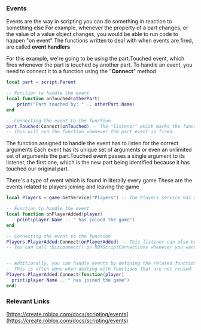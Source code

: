 
### Events
Events are the way in scripting you can do something in reaction to something else
For example, whenever the property of a part changes, or the value of a value object changes, you
would be able to run code to happen "on event"
The functions written to deal with when events are fired, are called **event handlers**

For this example, we're going to be using the part.Touched event, which fires whenever the part is touched by another part.
To handle an event, you need to connect it to a function using the "**Connect**" method

```lua
local part = script.Parent

-- Function to handle the event
local function onTouched(otherPart)
    print("Part touched by: " .. otherPart.Name)
end

-- Connecting the event to the function
part.Touched:Connect(onTouched) -- The "listener" which marks the function actually beginning to take arguments from the event
-- This will run the function whenever the part event is fired.
```
The function assigned to handle the event has to listen for the correct arguments
Each event has its unique set of arguments or even an unlimited set of arguments
the part.Touched event passes a single argument to its listener, the first one, which is the new part being identified because it has touched our original part.

There's a type of event which is found in literally every game
These are the events related to players joining and leaving the game

```lua
local Players = game:GetService("Players") -- The Players service has the event

-- Function to handle the event
local function onPlayerAdded(player)
    print(player.Name .. " has joined the game")
end

-- Connecting the event to the function
Players.PlayerAdded:Connect(onPlayerAdded) -- This listener can also be defined as the value of a variable, as it is a RBXScriptConnection
-- You can call :Disconnect() on RBXScriptConnections whenever you want to stop listening for an event


-- Additionally, you can handle events by defining the related function inside of the connect method
-- This is often done when dealing with functions that are not reused
Players.PlayerAdded:Connect(function(player)
  print(player.Name .. " has joined the game")
end)
```

### Relevant Links
[https://create.roblox.com/docs/scripting/events](https://create.roblox.com/docs/scripting/events)